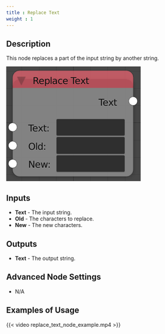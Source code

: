 ```yaml
---
title : Replace Text
weight : 1
---
```


## Description

This node replaces a part of the input string by another string.

![image](replace_text_node.png)

## Inputs

  - **Text** - The input string.
  - **Old** - The characters to replace.
  - **New** - The new characters.

## Outputs

  - **Text** - The output string.

## Advanced Node Settings

  - N/A

## Examples of Usage

{{< video replace_text_node_example.mp4 >}}
